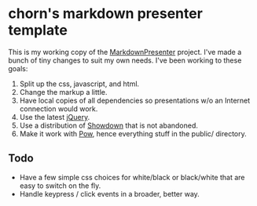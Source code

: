 # chorn's markdown presenter template

This is my working copy of the [MarkdownPresenter](https://github.com/chrishulbert/MarkdownPresenter) project.  I've made a bunch of tiny changes to suit my own needs.  I've been working to these goals:

1. Split up the css, javascript, and html.
1. Change the markup a little.
1. Have local copies of all dependencies so presentations w/o an Internet connection would work.
1. Use the latest [jQuery](http://jquery.org).
1. Use a distribution of [Showdown](https://github.com/coreyti/showdown) that is not abandoned.
1. Make it work with [Pow](http://pow.cx), hence everything stuff in the public/ directory.

## Todo
* Have a few simple css choices for white/black or black/white that are easy to switch on the fly.
* Handle keypress / click events in a broader, better way.

